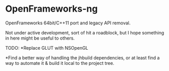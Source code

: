 OpenFrameworks-ng
=================

OpenFrameworks 64bit/C++11 port and legacy API removal.

Not under active development, sort of hit a roadblock, but I hope something in here might be useful to others.

TODO:
*Replace GLUT with NSOpenGL

*Find a better way of handling the jhbuild dependencies, or at least find a way to automate it & build it local to the project tree.